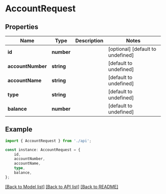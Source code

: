 # AccountRequest


## Properties

Name | Type | Description | Notes
------------ | ------------- | ------------- | -------------
**id** | **number** |  | [optional] [default to undefined]
**accountNumber** | **string** |  | [default to undefined]
**accountName** | **string** |  | [default to undefined]
**type** | **string** |  | [default to undefined]
**balance** | **number** |  | [default to undefined]

## Example

```typescript
import { AccountRequest } from './api';

const instance: AccountRequest = {
    id,
    accountNumber,
    accountName,
    type,
    balance,
};
```

[[Back to Model list]](../README.md#documentation-for-models) [[Back to API list]](../README.md#documentation-for-api-endpoints) [[Back to README]](../README.md)
